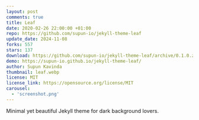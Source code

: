 ```yaml
---
layout: post
comments: true
title: Leaf
date: 2020-02-26 22:00:00 +01:00
repo: https://github.com/supun-io/jekyll-theme-leaf
update_date: 2024-11-08
forks: 557
stars: 137
download: https://github.com/supun-io/jekyll-theme-leaf/archive/0.1.0.zip
demo: https://supun-io.github.io/jekyll-theme-leaf/
author: Supun Kavinda
thumbnail: leaf.webp
license: MIT
license_link: https://opensource.org/license/MIT
carousel:
  - 'screenshot.png'
---
```


Minimal yet beautiful Jekyll theme for dark background lovers.
